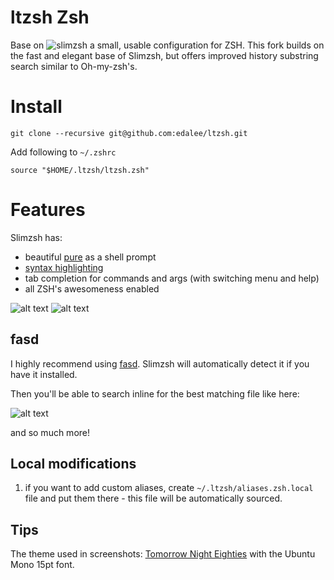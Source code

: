 ltzsh Zsh
=======

Base on ![slimzsh](https://github.com/changs/slimzsh) a small, usable configuration for ZSH.
This fork builds on the fast and elegant base of Slimzsh, but offers improved history substring search similar to Oh-my-zsh's.


# Install

```
git clone --recursive git@github.com:edalee/ltzsh.git
```

Add following to `~/.zshrc`

```
source "$HOME/.ltzsh/ltzsh.zsh"
```

# Features

Slimzsh has:

* beautiful [pure](https://github.com/sindresorhus/pure) as a shell prompt
* [syntax highlighting](https://github.com/zdharma-continuum/fast-syntax-highlighting)
* tab completion for commands and args (with switching menu and help)
* all ZSH's awesomeness enabled

![alt text](https://user-images.githubusercontent.com/86694/52179811-0f561200-27df-11e9-8346-a332433df169.png "Syntax Highlighting")
![alt text](https://user-images.githubusercontent.com/86694/52179812-0f561200-27df-11e9-8669-6b2683295eee.png "Tab completion")


## fasd

I highly recommend using [fasd](https://github.com/clvv/fasd).
Slimzsh will automatically detect it if you have it installed.

Then you'll be able to search inline for the best matching file like here:

![alt text](http://i.imgur.com/s2LeC9K.gif "FASD")

and so much more!

## Local modifications

1. if you want to add custom aliases, create `~/.ltzsh/aliases.zsh.local` file
   and put them there - this file will be automatically sourced.

## Tips

The theme used in screenshots: [Tomorrow Night Eighties](https://github.com/chriskempson/tomorrow-theme)
with the Ubuntu Mono 15pt font.
